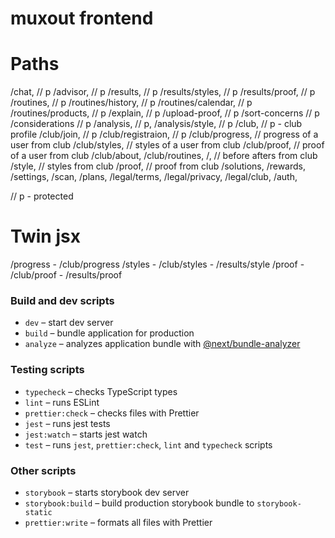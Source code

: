 # muxout frontend

# Paths

/chat, // p
/advisor, // p
/results, // p
/results/styles, // p
/results/proof, // p
/routines, // p
/routines/history, // p
/routines/calendar, // p
/routines/products, // p
/explain, // p
/upload-proof, // p
/sort-concerns // p
/considerations // p
/analysis, // p,
/analysis/style, // p
/club, // p - club profile
/club/join, // p
/club/registraion, // p
/club/progress, // progress of a user from club
/club/styles, // styles of a user from club
/club/proof, // proof of a user from club
/club/about,
/club/routines,
/, // before afters from club
/style, // styles from club
/proof, // proof from club
/solutions,
/rewards,
/settings,
/scan,
/plans,
/legal/terms,
/legal/privacy,
/legal/club,
/auth,

// p - protected

# Twin jsx

/progress - /club/progress
/styles - /club/styles - /results/style
/proof - /club/proof - /results/proof

### Build and dev scripts

- `dev` – start dev server
- `build` – bundle application for production
- `analyze` – analyzes application bundle with [@next/bundle-analyzer](https://www.npmjs.com/package/@next/bundle-analyzer)

### Testing scripts

- `typecheck` – checks TypeScript types
- `lint` – runs ESLint
- `prettier:check` – checks files with Prettier
- `jest` – runs jest tests
- `jest:watch` – starts jest watch
- `test` – runs `jest`, `prettier:check`, `lint` and `typecheck` scripts

### Other scripts

- `storybook` – starts storybook dev server
- `storybook:build` – build production storybook bundle to `storybook-static`
- `prettier:write` – formats all files with Prettier
